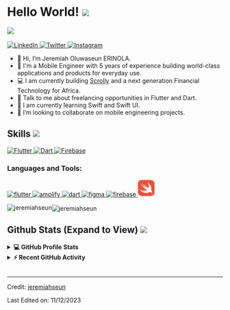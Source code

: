 <h1> Hello World! <img src = "https://raw.githubusercontent.com/MartinHeinz/MartinHeinz/master/wave.gif" width = 30px> </h1>
<p align='center'>
</p>

<p>
  <a href="https://github.com/DenverCoder1/readme-typing-svg"><img src="https://readme-typing-svg.herokuapp.com?&font=IBM+Plex+Sans&color=abcde&size=22&lines=Welcome+to+my+GitHub+Profile!;I+am+a+child+of+GOD;I+am+a+Mobile+Engineer;I+am+a+Designer+at+night" /></a>
</p>

   <a href="https://www.linkedin.com/in/jeremiah-seun-eljoy/" target="_blank">
    <img alt="LinkedIn" src="https://img.shields.io/badge/LinkedIn-0077B5?style=for-the-badge&logo=linkedin&logoColor=white">
  </a>   
   <a href="https://www.twitter.com/erinolajerry" target="_blank">
    <img alt="Twitter" src="https://img.shields.io/badge/Twitter-20BEFF?style=for-the-badge&logo=twitter&logoColor=white">
  </a>  
  <a href="https://www.instagram.com/jeremiahseun" target="_blank">
    <img alt="Instagram" src="https://img.shields.io/badge/Instagram-C13584?style=for-the-badge&logo=instagram&logoColor=white">
  </a>  

- 👋 Hi, I’m Jeremiah Oluwaseun ERINOLA.
- 💼 I'm a Mobile Engineer with 5 years of experience building world-class applications and products for everyday use.
- 💻 I am currently building [Scrolly](https://www.instagram.com/official.scrolly) and a next generation Financial Technology for Africa.
- 💬 Talk to me about freelancing opportunities in Flutter and Dart.
- 🥇 I am currently learning Swift and Swift UI.
- 👯 I’m looking to collaborate on mobile engineering projects.

<h2> Skills <img src = "https://media2.giphy.com/media/QssGEmpkyEOhBCb7e1/giphy.gif?cid=ecf05e47a0n3gi1bfqntqmob8g9aid1oyj2wr3ds3mg700bl&rid=giphy.gif" width = 32px> </h2>
<a href="https://www.flutter.dev" target="_blank"> 
    <img alt="Flutter" src="https://img.shields.io/badge/Flutter-08589c?style=for-the-badge&logo=flutter&logoColor=white">
  </a>
   <a href="https://dart.dev/" target="_blank">
    <img alt="Dart" src="https://img.shields.io/badge/Dart-F37626.svg?&style=for-the-badge&logo=dart&logoColor=white">
  </a>
<a href="https://www.firebase.dev/"><img alt="Firebase" src="https://img.shields.io/badge/Firebase-430098?style=for-the-badge&logo=firebase&logoColor=white"></a>

<h3 align="left">Languages and Tools:</h3>
<p align="left">
<a href="https://flutter.dev" target="_blank" rel="noreferrer"> <img src="https://www.vectorlogo.zone/logos/flutterio/flutterio-icon.svg" alt="flutter" width="40" height="40"/> </a> 
<a href="https://aws.amazon.com/amplify/" target="_blank" rel="noreferrer"> <img src="https://docs.amplify.aws/assets/logo-dark.svg" alt="amplify" width="40" height="40"/> </a> 
<a href="https://dart.dev" target="_blank" rel="noreferrer"> <img src="https://www.vectorlogo.zone/logos/dartlang/dartlang-icon.svg" alt="dart" width="40" height="40"/> </a> 
<a href="https://www.figma.com/" target="_blank" rel="noreferrer"> <img src="https://www.vectorlogo.zone/logos/figma/figma-icon.svg" alt="figma" width="40" height="40"/> </a> 
<a href="https://firebase.google.com/" target="_blank" rel="noreferrer"> <img src="https://www.vectorlogo.zone/logos/firebase/firebase-icon.svg" alt="firebase" width="40" height="40"/> </a> 
<a href="https://developer.apple.com/swift/" target="_blank" rel="noreferrer"> <img src="https://raw.githubusercontent.com/devicons/devicon/master/icons/swift/swift-original.svg" alt="swift" width="40" height="40"/> </a> </p>

<p><img align="left" src="https://github-readme-stats.vercel.app/api/top-langs?username=jeremiahseun&show_icons=true&locale=en&layout=compact" alt="jeremiahseun" /></p>

<p><img align="center" src="https://github-profile-trophy.vercel.app/?username=jeremiahseun&theme=onedark&column=3&margin-w=15&margin-h=15" alt="jeremiahseun"/></p>

<h2> Github Stats (Expand to View) <img src = "https://i.pinimg.com/originals/65/c4/f4/65c4f452571be1261e9c623f7da488ac.gif" width = 35px> </h2>

<details> 
  <summary><b>💻 GitHub Profile Stats</b></summary>
  <br/>
<p><img align="center" src="https://github-readme-streak-stats.herokuapp.com/?user=jeremiahseun" alt="jeremiahseun" /></p>
	<br/>
<p>&nbsp;<img align="center" src="https://github-readme-stats.vercel.app/api?username=jeremiahseun&show_icons=true&locale=en" alt="jeremiahseun" /></p>
</details>


<details>
  <summary><b>⚡ Recent GitHub Activity</b></summary>
  <br/>
<p><img align="center" src="https://github-profile-summary-cards.vercel.app/api/cards/profile-details?username=jeremiahseun&theme=radical&hide_border=true&" alt="jeremiahseun"/></p>
  <br/>

</details>

<br/>

----------------------------------------------------------------------
Credit: [jeremiahseun](https://github.com/jeremiahseun)

Last Edited on: 11/12/2023
